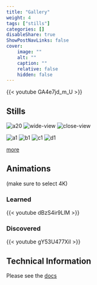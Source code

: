 ```yaml
---
title: "Gallery"
weight: 4
tags: ["stills"]
categories: []
disableShare: true
ShowPostNavLinks: false
cover:
    image: ""
    alt: ""
    caption: ""
    relative: false
    hidden: false
---
```


{{< youtube GA4e7jd_m_U >}}

## Stills
![a20](https://data.math.computer/v20_umap.png#center)
![wide-view](https://data.math.computer/hue-wide.jpg#center)
![close-view](https://data.math.computer/hue-close.jpg#center)

![a1](https://data.math.computer/v0_umap.png#center)
![b1](https://data.math.computer/v0_supervised.png#center)
![c1](https://data.math.computer/v0_unsupervised.png#center)
![d1](https://data.math.computer/v0_unsupervised2.png#center)

[more](/tags/stills)

## Animations
(make sure to select 4K)

### Learned
{{< youtube dBzS4ir9LlM >}}

### Discovered
{{< youtube gY53U477XiI >}}


## Technical Information

Please see the [docs](/docs/intro)
